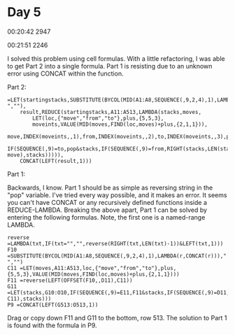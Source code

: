 # Day 5
00:20:42  2947

00:21:51   2246

I solved this problem using cell formulas. With a little refactoring, I was able to get Part 2 into a single formula.
Part 1 is resisting due to an unknown error using CONCAT within the function.

Part 2:

    =LET(startingstacks,SUBSTITUTE(BYCOL(MID(A1:A8,SEQUENCE(,9,2,4),1),LAMBDA(r,CONCAT(r)))," ",""),
        result,REDUCE(startingstacks,A11:A513,LAMBDA(stacks,moves,
            LET(loc,{"move","from","to"},plus,{5,5,3},
            moveints,VALUE(MID(moves,FIND(loc,moves)+plus,{2,1,1})),
            move,INDEX(moveints,,1),from,INDEX(moveints,,2),to,INDEX(moveints,,3),pop,LEFT(INDEX(stacks,,from),move),
            IF(SEQUENCE(,9)=to,pop&stacks,IF(SEQUENCE(,9)=from,RIGHT(stacks,LEN(stacks)-move),stacks))))),
        CONCAT(LEFT(result,1)))

Part 1:

Backwards, I know. Part 1 should be as simple as reversing string in the "pop" variable. I've tried every way possible, and it makes an error. It seems you can't have CONCAT or any recursively defined functions inside a REDUCE-LAMBDA. Breaking the above apart, Part 1 can be solved by entering the following formulas. Note, the first one is a named-range LAMBDA.

    reverse =LAMBDA(txt,IF(txt="","",reverse(RIGHT(txt,LEN(txt)-1))&LEFT(txt,1)))
    F10 =SUBSTITUTE(BYCOL(MID(A1:A8,SEQUENCE(,9,2,4),1),LAMBDA(r,CONCAT(r)))," ","")
    C11 =LET(moves,A11:A513,loc,{"move","from","to"},plus,{5,5,3},VALUE(MID(moves,FIND(loc,moves)+plus,{2,1,1})))
    F11 =reverse(LEFT(OFFSET(F10,,D11),C11))
    G11 =LET(stacks,G10:O10,IF(SEQUENCE(,9)=E11,F11&stacks,IF(SEQUENCE(,9)=D11,RIGHT(stacks,LEN(stacks)-C11),stacks)))
    P9 =CONCAT(LEFT(G513:O513,1))
    
Drag or copy down F11 and G11 to the bottom, row 513. The solution to Part 1 is found with the formula in P9.
